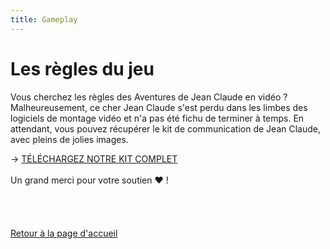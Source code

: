 ```yaml
---
title: Gameplay
---
```

# Les règles du jeu

Vous cherchez les règles des Aventures de Jean Claude en vidéo ? Malheureusement, ce cher Jean Claude s'est perdu dans les limbes des logiciels de montage vidéo et n'a pas été fichu de terminer à temps.
En attendant, vous pouvez récupérer le kit de communication de Jean Claude, avec pleins de jolies images.

→ [TÉLÉCHARGEZ NOTRE KIT COMPLET](https://drive.google.com/drive/folders/1NWug6aFzxS2byOhyir0ZNMC5sr46VlWW?usp=sharing)
</br>
</br>
Un grand merci pour votre soutien ❤️ !
</br>
</br>
</br>
</br>
</br>
[Retour à la page d'accueil](/)